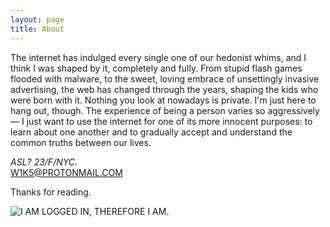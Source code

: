 ```yaml
---
layout: page
title: About
---
```


The internet has indulged every single one of our hedonist whims, and I think I was shaped by it, completely and fully. From stupid flash games flooded with malware, to the sweet, loving embrace of unsettingly invasive advertising, the web has changed through the years, shaping the kids who were born with it. Nothing you look at nowadays is private. I'm just here to hang out, though. The experience of being a person varies so aggressively— I just want to use the internet for one of its more innocent purposes: to learn about one another and to gradually accept and understand the common truths between our lives.

<i>ASL? 23/F/NYC.</i><br><a href="mailto: W1K5@PROTONMAIL.COM">W1K5@PROTONMAIL.COM</a>

Thanks for reading.

<img alt="I AM LOGGED IN, THEREFORE I AM." style="margin: auto;" src="/images/i-am.gif">
